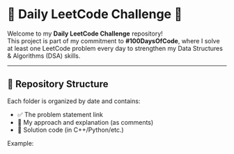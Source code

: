 # 🧠 Daily LeetCode Challenge 🚀

Welcome to my **Daily LeetCode Challenge** repository!  
This project is part of my commitment to **#100DaysOfCode**, where I solve at least one LeetCode problem every day to strengthen my Data Structures & Algorithms (DSA) skills.

---

## 📁 Repository Structure

Each folder is organized by date and contains:
- ✅ The problem statement link  
- 🧠 My approach and explanation (as comments)  
- 🧮 Solution code (in C++/Python/etc.)

Example:
